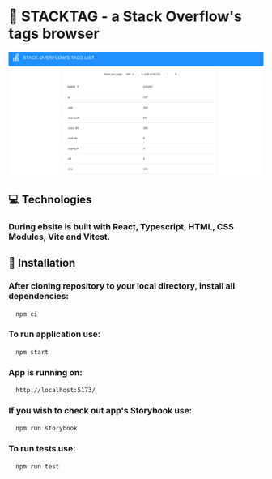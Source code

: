 # 🎇 STACKTAG - a Stack Overflow's tags browser

![Alt text](public/assets/screenshot.png)

## 💻 Technologies

### During ebsite is built with React, Typescript, HTML, CSS Modules, Vite and Vitest.

## 🚀 Installation

### After cloning repository to your local directory, install all dependencies:

      npm ci

### To run application use:

      npm start

### App is running on:

      http://localhost:5173/

### If you wish to check out app's Storybook use:

      npm run storybook

### To run tests use:

      npm run test
